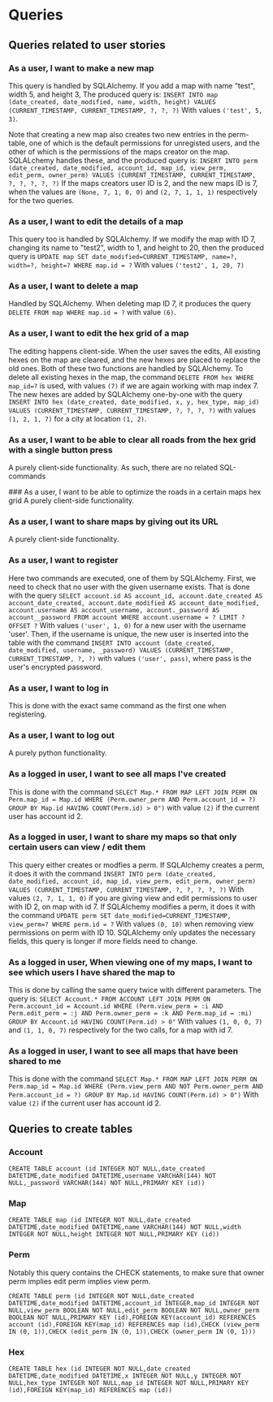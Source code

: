 # Queries
## Queries related to user stories
### As a user, I want to make a new map
This query is handled by SQLAlchemy. If you add a map with name "test", width 5, and height 3, The produced query is:
`INSERT INTO map (date_created, date_modified, name, width, height) VALUES (CURRENT_TIMESTAMP, CURRENT_TIMESTAMP, ?, ?, ?)`
With values `('test', 5, 3)`.

Note that creating a new map also creates two new entries in the perm-table, one of which is the default permissions for unregisted users,
and the other of which is the permissions of the maps creator on the map. SQLALchemy handles these, and the produced query is:
`INSERT INTO perm (date_created, date_modified, account_id, map_id, view_perm, edit_perm, owner_perm) VALUES (CURRENT_TIMESTAMP, CURRENT_TIMESTAMP, ?, ?, ?, ?, ?)`
If the maps creators user ID is 2, and the new maps ID is 7, when the values are `(None, 7, 1, 0, 0)` and `(2, 7, 1, 1, 1)` respectively for the two queries.

### As a user, I want to edit the details of a map
This query too is handled by SQLAlchemy. If we modify the map with ID 7, changing its name to "test2", width to 1,
and height to 20, then the produced query is
`UPDATE map SET date_modified=CURRENT_TIMESTAMP, name=?, width=?, height=? WHERE map.id = ?`
With values `('test2', 1, 20, 7)`

### As a user, I want to delete a map
Handled by SQLAlchemy. When deleting map ID 7, it produces the query
`DELETE FROM map WHERE map.id = ?`
with value `(6)`.

### As a user, I want to edit the hex grid of a map
The editing happens client-side. When the user saves the edits, All existing hexes on the map are cleared, and the new hexes are placed to replace the old ones.
Both of these two functions are handled by SQLAlchemy. To delete all existing hexes in the map, the command
`DELETE FROM hex WHERE map_id=?`
is used, with values `(7)` if we are again working with map index 7. The new hexes are added by SQLAlchemy one-by-one with the query
`INSERT INTO hex (date_created, date_modified, x, y, hex_type, map_id) VALUES (CURRENT_TIMESTAMP, CURRENT_TIMESTAMP, ?, ?, ?, ?)`
with values `(1, 2, 1, 7)` for a city at location `(1, 2)`.

### As a user, I want to be able to clear all roads from the hex grid with a single button press
A purely client-side functionality. As such, there are no related SQL-commands

### As a user, I want to be able to optimize the roads in a certain maps hex grid
A purely client-side functionality.

### As a user, I want to share maps by giving out its URL
A purely client-side functionality.

### As a user, I want to register
Here two commands are executed, one of them by SQLAlchemy. First, we need to check that no user with the given username exists. That is done with the query
`SELECT account.id AS account_id, account.date_created AS account_date_created, account.date_modified AS account_date_modified, account.username AS account_username, account._password AS account__password FROM account WHERE account.username = ? LIMIT ? OFFSET ?`
With values `('user', 1, 0)` for a new user with the username 'user'. Then, if the username is unique, the new user is inserted into the table with the command
`INSERT INTO account (date_created, date_modified, username, _password) VALUES (CURRENT_TIMESTAMP, CURRENT_TIMESTAMP, ?, ?)`
with values `('user', pass)`, where pass is the user's encrypted password.

### As a user, I want to log in
This is done with the exact same command as the first one when registering.

### As a user, I want to log out
A purely python functionality.

### As a logged in user, I want to see all maps I've created
This is done with the command
`SELECT Map.* FROM MAP LEFT JOIN PERM ON Perm.map_id = Map.id WHERE (Perm.owner_perm AND Perm.account_id = ?) GROUP BY Map.id HAVING COUNT(Perm.id) > 0")`
with value `(2)` if the current user has account id 2.

### As a logged in user, I want to share my maps so that only certain users can view / edit them
This query either creates or modfies a perm. If SQLAlchemy creates a perm, it does it with the command
`INSERT INTO perm (date_created, date_modified, account_id, map_id, view_perm, edit_perm, owner_perm) VALUES (CURRENT_TIMESTAMP, CURRENT_TIMESTAMP, ?, ?, ?, ?, ?)`
With values `(2, 7, 1, 1, 0)` if you are giving view and edit permissions to user with ID 2, on map with id 7.
If SQLAlchemy modifies a perm, it does it with the command
`UPDATE perm SET date_modified=CURRENT_TIMESTAMP, view_perm=? WHERE perm.id = ?`
With values `(0, 10)` when removing view permissions on perm with ID 10. SQLAlchemy only updates the necessary fields, this query is longer if more fields need to change.

### As a logged in user, When viewing one of my maps, I want to see which users I have shared the map to
This is done by calling the same query twice with different parameters. The query is:
`SELECT Account.* FROM ACCOUNT LEFT JOIN PERM ON Perm.account_id = Account.id WHERE (Perm.view_perm = :i AND Perm.edit_perm = :j AND Perm.owner_perm = :k AND Perm.map_id = :mi) GROUP BY Account.id HAVING COUNT(Perm.id) > 0"`
With values `(1, 0, 0, 7)` and `(1, 1, 0, 7)` respectively for the two calls, for a map with id 7.

### As a logged in user, I want to see all maps that have been shared to me
This is done with the command
`SELECT Map.* FROM MAP LEFT JOIN PERM ON Perm.map_id = Map.id WHERE (Perm.view_perm AND NOT Perm.owner_perm AND Perm.account_id = ?) GROUP BY Map.id HAVING COUNT(Perm.id) > 0")`
With value `(2)` if the current user has account id 2.

## Queries to create tables
### Account
`CREATE TABLE account (id INTEGER NOT NULL,date_created DATETIME,date_modified DATETIME,username VARCHAR(144) NOT NULL,_password VARCHAR(144) NOT NULL,PRIMARY KEY (id))`

### Map
`CREATE TABLE map (id INTEGER NOT NULL,date_created DATETIME,date_modified DATETIME,name VARCHAR(144) NOT NULL,width INTEGER NOT NULL,height INTEGER NOT NULL,PRIMARY KEY (id))`

### Perm
Notably this query contains the CHECK statements, to make sure that owner perm implies edit perm implies view perm.

`CREATE TABLE perm (id INTEGER NOT NULL,date_created DATETIME,date_modified DATETIME,account_id INTEGER,map_id INTEGER NOT NULL,view_perm BOOLEAN NOT NULL,edit_perm BOOLEAN NOT NULL,owner_perm BOOLEAN NOT NULL,PRIMARY KEY (id),FOREIGN KEY(account_id) REFERENCES account (id),FOREIGN KEY(map_id) REFERENCES map (id),CHECK (view_perm IN (0, 1)),CHECK (edit_perm IN (0, 1)),CHECK (owner_perm IN (0, 1)))`

### Hex
`CREATE TABLE hex (id INTEGER NOT NULL,date_created DATETIME,date_modified DATETIME,x INTEGER NOT NULL,y INTEGER NOT NULL,hex_type INTEGER NOT NULL,map_id INTEGER NOT NULL,PRIMARY KEY (id),FOREIGN KEY(map_id) REFERENCES map (id))`
